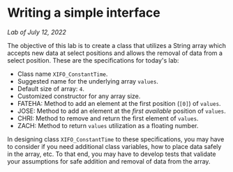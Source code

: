 # Writing a simple interface
_Lab of July 12, 2022_

The objective of this lab is to create a class that utilizes a String array which accepts new data at select positions and allows the removal of data from a select position. These are the specifications for today's lab:

* Class name `XIFO_ConstantTime`.
* Suggested name for the underlying array `values`.
* Default size of array: `4`.
* Customized constructor for any array size.
* FATEHA: Method to add an element at the first position (`[0]`) of `values`.
* JOSE: Method to add an element at the *first available* position of `values`.
* CHRI: Method to remove and return the first element of `values`.
* ZACH: Method to return `values` utilization as a floating number.

In designing class `XIFO_ConstantTime` to these specifications, you may have to consider if you need additional class variables, how to place data safely in the array, etc. To that end, you may have to develop tests that validate your assumptions for safe addition and removal of data from the array.